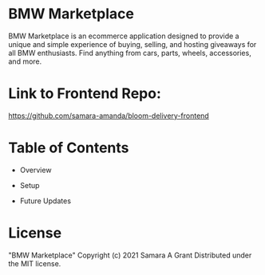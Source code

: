 # BMW Marketplace 
BMW Marketplace is an ecommerce application designed to provide a unique and simple experience of buying, selling, and hosting giveaways for all BMW enthusiasts. Find anything from cars, parts, wheels, accessories, and more.

# Link to Frontend Repo:
https://github.com/samara-amanda/bloom-delivery-frontend

# Table of Contents
- Overview

- Setup

- Future Updates



# License
"BMW Marketplace"
Copyright (c) 2021 Samara A Grant
Distributed under the MIT license. 



